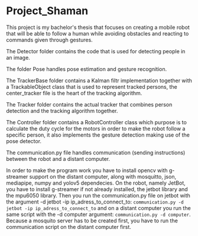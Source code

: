 # Project_Shaman
This project is my bachelor's thesis that focuses on creating a mobile robot that will be able to follow a human while avoiding obstacles and reacting to commands given through gestures.

The Detector folder contains the code that is used for detecting people in an image.

The folder Pose handles pose estimation and gesture recognition.

The TrackerBase folder contains a Kalman filtr implementation together with a TrackableObject class that is used to represent tracked persons, the center_tracker file is the heart of the tracking algorithm.

The Tracker folder contains the actual tracker that combines person detection and the tracking algorithm together.

The Controller folder contains a RobotController class which purpose is to calculate the duty cycle for the motors in order to make the robot follow a specific person, it also implements the gesture detection making use of the pose detector.

The communication.py file handles communication (sending instructions) between the robot and a distant computer.

In order to make the program work you have to install opencv with g-streamer support on the distant computer, along with mosquitto, json, mediapipe, numpy and yolov5 dependecies. On the robot, namely JetBot, you have to install g-streamer if not already installed, the jetbot library and the mpu6050 library. Then you run the communication.py file on jetbot with the argument -d jetbot -ip ip_adress_to_connect_to: ```communication.py -d jetbot -ip ip_adress_to_connect_to``` and on a distant computer you run the same script with the -d computer argument: ```communication.py -d computer```. Because a mosquito server has to be created first, you have to run the communication script on the distant computer first.
